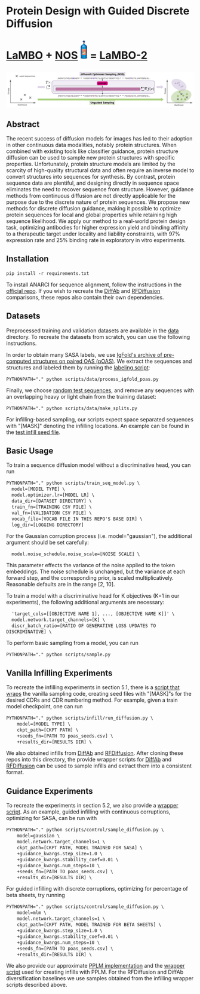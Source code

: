 <div>
<h1> Protein Design with Guided Discrete Diffusion
  
[LaMBO](https://github.com/samuelstanton/lambo) + [NOS](https://github.com/ngruver/NOS) <img src="assets/nos.jpg" height="50" style="display: inline" vertical-align: middle /> = [LaMBO-2](https://arxiv.org/abs/2305.20009) </h1>
</div>

<p align="center">
  <img src="/assets/top_fig.png" width=900>
</p>

## Abstract

The recent success of diffusion models for images has led to their adoption in other continuous data modalities, notably protein structures. When combined with existing tools like classifier guidance, protein structure diffusion can be used to sample new protein structures with specific properties. Unfortunately, protein structure models are limited by the scarcity of high-quality structural data and often require an inverse model to convert structures into sequences for synthesis. By contrast, protein sequence data are plentiful, and designing directly in sequence space eliminates the need to recover sequence from structure. However, guidance methods from continuous diffusion are not directly applicable for the purpose due to the discrete nature of protein sequences. We propose new methods for discrete diffusion guidance, making it possible to optimize protein sequences for local and global properties while retaining high sequence likelihood. We apply our method to a real-world protein design task, optimizing antibodies for higher expression yield and binding affinity to a therapeutic target under locality and liability constraints, with 97% expression rate and 25% binding rate in exploratory in vitro experiments.

## Installation
```
pip install -r requirements.txt
```

To install ANARCI for sequence alignment, follow the instructions in the [official repo](https://github.com/oxpig/ANARCI). If you wish to recreate the [DiffAb](https://github.com/luost26/diffab) and [RFDiffusion](https://github.com/RosettaCommons/RFdiffusion) comparisons, these repos also contain their own dependencies. 

## Datasets

Preprocessed training and validation datasets are available in the [data](https://github.com/ngruver/NOS/tree/main/data) directory. To recreate the datasets from scratch, you can use the following instructions. 

In order to obtain many SASA labels, we use [IgFold's archive of pre-computed structures on paired OAS (pOAS)](https://github.com/Graylab/IgFold#synthetic-antibody-structures). We extract the sequences and structures and labeled them by running the [labeling script](https://github.com/ngruver/NOS/blob/main/scripts/data/label_igfold_poas.py):
```
PYTHONPATH="." python scripts/data/process_igfold_poas.py
```
Finally, we choose [random test sequences](https://github.com/ngruver/NOS/blob/main/poas_seeds.txt), and remove any sequences with an overlapping heavy or light chain from the training dataset:
```
PYTHONPATH="." python scripts/data/make_splits.py
```

For infilling-based sampling, our scripts expect space separated sequences with "\[MASK\]" denoting the infilling locations. An example can be found in the [test infill seed file](https://github.com/ngruver/NOS/blob/main/infill_test_seeds.txt). 

## Basic Usage

To train a sequence diffusion model without a discriminative head, you can run
```
PYTHONPATH="." python scripts/train_seq_model.py \
  model=[MODEL TYPE] \
  model.optimizer.lr=[MODEL LR] \
  data_dir=[DATASET DIRECTORY] \
  train_fn=[TRAINING CSV FILE] \
  val_fn=[VALIDATION CSV FILE] \
  vocab_file=[VOCAB FILE IN THIS REPO'S BASE DIR] \
  log_dir=[LOGGING DIRECTORY]
```
For the Gaussian corruption process (i.e. model="gaussian"), the additional argument should be set carefully:
```
  model.noise_schedule.noise_scale=[NOISE SCALE] \
```
This parameter effects the variance of the noise applied to the token embeddings. The noise schedule is unchanged, but the variance at each forward step, and the corresponding prior, is scaled multiplicatively. Reasonable defaults are in the range \[2, 10\]. 

To train a model with a discriminative head for K objectives (K=1 in our experiments), the following additional arguments are necessary:
```
  'target_cols=[[OBJECTIVE NAME 1], ..., [OBJECTIVE NAME K]]' \
  model.network.target_channels=[K] \
  discr_batch_ratio=[RATIO OF GENERATIVE LOSS UPDATES TO DISCRIMINATIVE] \
```

To perform basic sampling from a model, you can run
```
PYTHONPATH="." python scripts/sample.py
```

## Vanilla Infilling Experiments

To recreate the infilling experiments in section 5.1, there is a [script that wraps](https://github.com/ngruver/NOS/blob/main/scripts/infill/run_diffusion.py) the vanilla sampling code, creating seed files with "\[MASK\]"s for the desired CDRs and CDR numbering method. For example, given a train model checkpoint, one can run 
```
PYTHONPATH="." python scripts/infill/run_diffusion.py \
    model=[MODEL TYPE] \
    ckpt_path=[CKPT PATH] \
    +seeds_fn=[PATH TO poas_seeds.csv] \
    +results_dir=[RESULTS DIR] \
```

We also obtained infills from [DiffAb](https://github.com/luost26/diffab) and [RFDiffusion](https://github.com/RosettaCommons/RFdiffusion). After cloning these repos into this directory, the provide wrapper scripts for [DiffAb](https://github.com/ngruver/NOS/blob/main/scripts/infill/run_diffab.py) and [RFDiffusion](https://github.com/ngruver/NOS/blob/main/scripts/infill/run_rfdiffusion.py) can be used to sample infills and extract them into a consistent format. 

## Guidance Experiments

To recreate the experiments in section 5.2, we also provide a [wrapper script](https://github.com/ngruver/NOS/blob/main/scripts/control/sample_diffusion.py). As an example, guided infilling with continuous corruptions, optimizing for SASA, can be run with 
```
PYTHONPATH="." python scripts/control/sample_diffusion.py \
    model=gaussian \
    model.network.target_channels=1 \
    ckpt_path=[CKPT PATH, MODEL TRAINED FOR SASA] \
    +guidance_kwargs.step_size=1.0 \
    +guidance_kwargs.stability_coef=0.01 \
    +guidance_kwargs.num_steps=10 \
    +seeds_fn=[PATH TO poas_seeds.csv] \
    +results_dir=[RESULTS DIR] \
```
For guided infilling with discrete corruptions, optimizing for percentage of beta sheets, try running
```
PYTHONPATH="." python scripts/control/sample_diffusion.py \
    model=mlm \
    model.network.target_channels=1 \
    ckpt_path=[CKPT PATH, MODEL TRAINED FOR BETA SHEETS] \
    +guidance_kwargs.step_size=1.0 \
    +guidance_kwargs.stability_coef=0.01 \
    +guidance_kwargs.num_steps=10 \
    +seeds_fn=[PATH TO poas_seeds.csv] \
    +results_dir=[RESULTS DIR] \
```

We also provide our approximate [PPLM implementation](https://github.com/ngruver/NOS/blob/main/seq_models/model/autoregressive.py) and the [wrapper script](https://github.com/ngruver/NOS/blob/main/scripts/control/pplm.py) used for creating infills with PPLM. For the RFDiffusion and DiffAb diversification baselines we use samples obtained from the infilling wrapper scripts described above. 
